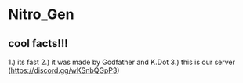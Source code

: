 # Nitro_Gen

## cool facts!!!

1.) its fast
2.) it was made by Godfather and K.Dot
3.) this is our server (https://discord.gg/wKSnbQGpP3)
